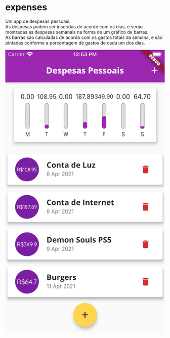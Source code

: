 # expenses

Um app de despesas pessoais.<br>
As despesas podem ser inseridas de acordo com os dias, e serão mostradas as despesas semanais na forma de um gráfico de barras.<br>
As barras são calculadas de acordo com os gastos totais da semana, e são pintadas conforme a porcentagem de gastos de cada um dos dias.<br>

![](/test/printmainscreen.png)

